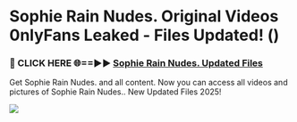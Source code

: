 # Sophie Rain Nudes. Original Videos 0nlyFans Leaked - Files Updated! ()

<h3>🔴 CLICK HERE 🌐==►► <a href="https://tinyurl.com/2p9ay9w9" rel="nofollow">Sophie Rain Nudes. Updated Files</a></h3>

Get Sophie Rain Nudes. and all content. Now you can access all videos and pictures of Sophie Rain Nudes.. New Updated Files 2025!

[![](https://i.imgur.com/KQgVmj3.gif)](https://tinyurl.com/2p9ay9w9)
